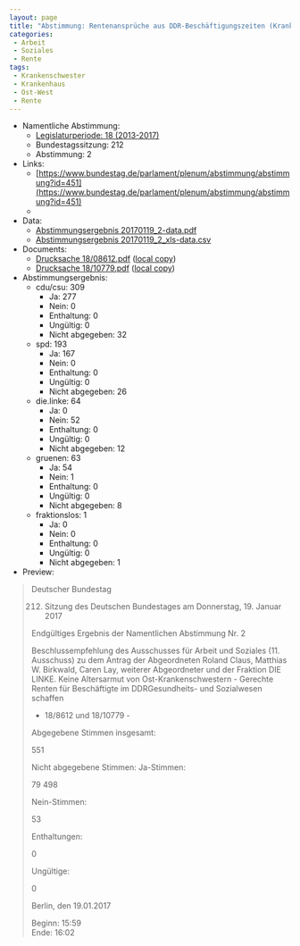 ```yaml
---
layout: page
title: "Abstimmung: Rentenansprüche aus DDR-Beschäftigungszeiten (Krankenschwestern)"
categories:
 - Arbeit
 - Soziales
 - Rente
tags:
 - Krankenschwester
 - Krankenhaus
 - Ost-West
 - Rente
---
```


* Namentliche Abstimmung:
    * [Legislaturperiode: 18 (2013-2017)](https://de.wikipedia.org/wiki/18._Deutscher_Bundestag)
    * Bundestagssitzung: 212
    * Abstimmung: 2
* Links: 
    * [https://www.bundestag.de/parlament/plenum/abstimmung/abstimmung?id=451](https://www.bundestag.de/parlament/plenum/abstimmung/abstimmung?id=451)
    * 
* Data: 
    * [Abstimmungsergebnis 20170119_2-data.pdf](/res/abstimmungsliste/20170119_2-data.pdf)
    * [Abstimmungsergebnis 20170119_2_xls-data.csv](/res/abstimmungsliste/analyses/20170119_2_xls-data.csv)
* Documents: 
    * [Drucksache 18/08612.pdf](http://dip21.bundestag.de/dip21/btd/18/086/1808612.pdf) ([local copy](/res/abstimmungsdaten/018-212-02/1808612.pdf))
    * [Drucksache 18/10779.pdf](http://dip21.bundestag.de/dip21/btd/18/107/1810779.pdf) ([local copy](/res/abstimmungsdaten/018-212-02/1810779.pdf))
* Abstimmungsergebnis:
    * cdu/csu: 309
        * Ja: 277
        * Nein: 0
        * Enthaltung: 0
        * Ungültig: 0
        * Nicht abgegeben: 32
    * spd: 193
        * Ja: 167
        * Nein: 0
        * Enthaltung: 0
        * Ungültig: 0
        * Nicht abgegeben: 26
    * die.linke: 64
        * Ja: 0
        * Nein: 52
        * Enthaltung: 0
        * Ungültig: 0
        * Nicht abgegeben: 12
    * gruenen: 63
        * Ja: 54
        * Nein: 1
        * Enthaltung: 0
        * Ungültig: 0
        * Nicht abgegeben: 8
    * fraktionslos: 1
        * Ja: 0
        * Nein: 0
        * Enthaltung: 0
        * Ungültig: 0
        * Nicht abgegeben: 1
* Preview: 
> Deutscher Bundestag
> 
> 212. Sitzung des Deutschen Bundestages
> am Donnerstag, 19. Januar 2017
> 
> Endgültiges Ergebnis der Namentlichen Abstimmung Nr. 2
> 
> Beschlussempfehlung des Ausschusses für Arbeit und Soziales (11. Ausschuss)
> zu dem Antrag der Abgeordneten Roland Claus, Matthias W. Birkwald, Caren Lay, weiterer
> Abgeordneter und der Fraktion DIE LINKE.
> Keine Altersarmut von Ost-Krankenschwestern - Gerechte Renten für Beschäftigte im DDRGesundheits- und Sozialwesen schaffen
> - 18/8612 und 18/10779 -
> 
> Abgegebene Stimmen insgesamt:
> 
> 551
> 
> Nicht abgegebene Stimmen:
> Ja-Stimmen:
> 
> 79
> 498
> 
> Nein-Stimmen:
> 
> 53
> 
> Enthaltungen:
> 
> 0
> 
> Ungültige:
> 
> 0
> 
> Berlin, den 19.01.2017
> 
> Beginn: 15:59  
> Ende: 16:02
